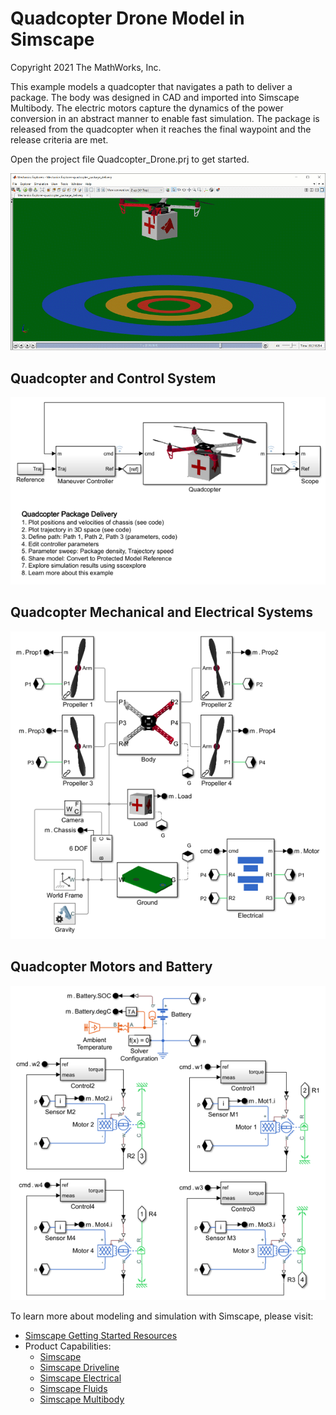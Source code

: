 # **Quadcopter Drone Model in Simscape**
Copyright 2021 The MathWorks, Inc.

This example models a quadcopter that navigates a path to deliver a package. The body 
was designed in CAD and imported into Simscape Multibody. The electric motors capture 
the dynamics of the power conversion in an abstract manner to enable fast simulation. 
The package is released from the quadcopter when it reaches the final waypoint and 
the release criteria are met.

Open the project file Quadcopter_Drone.prj to get started.

![](Images/quadcopter_package_delivery_1View_Dropoff.gif)
## **Quadcopter and Control System**
![](Overview/html/quadcopter_package_delivery_01.png)

## **Quadcopter Mechanical and Electrical Systems**
![](Overview/html/quadcopter_package_delivery_02.png)

## **Quadcopter Motors and Battery**
![](Overview/html/quadcopter_package_delivery_04.png)

To learn more about modeling and simulation with Simscape, please visit:
* [Simscape Getting Started Resources](https://www.mathworks.com/solutions/physical-modeling/resources.html)
* Product Capabilities:
   * [Simscape](https://www.mathworks.com/products/simscape.html)
   * [Simscape Driveline](https://www.mathworks.com/products/simscape-driveline.html)
   * [Simscape Electrical](https://www.mathworks.com/products/simscape-electrical.html)
   * [Simscape Fluids](https://www.mathworks.com/products/simscape-fluids.html)
   * [Simscape Multibody](https://www.mathworks.com/products/simscape-multibody.html)

